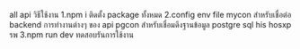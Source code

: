 all api 
วิธีใช้งาน 
1.npm i ติดตั้ง package ทั้งหมด
2.config env file  mycon สำหรับเชื่อต่อ backend การทำงานต่างๆ ของ api pgcon สำหรับเชื่อมดึงฐานข้อมูล postgre sql his  hosxp รพ
3.npm run dev ทดสอบรันการใช้งาน